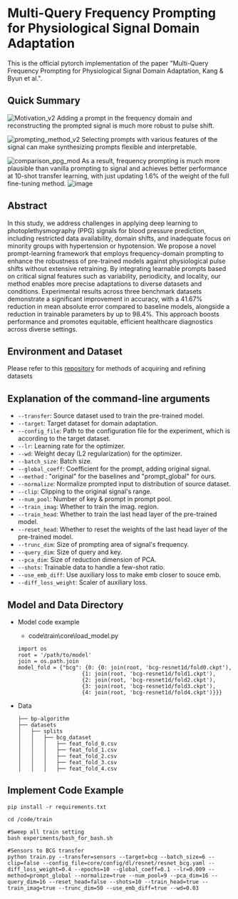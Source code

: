 # Multi-Query Frequency Prompting for Physiological Signal Domain Adaptation

This is the official pytorch implementation of the paper "Multi-Query Frequency Prompting for Physiological Signal Domain Adaptation, Kang & Byun et al.".

## Quick Summary

![Motivation_v2](https://github.com/user-attachments/assets/29397798-9e08-43fe-9acd-f0a800080a9a)
Adding a prompt in the frequency domain and reconstructing the prompted signal is much more robust to pulse shift.

![prompting_method_v2](https://github.com/user-attachments/assets/bc81898c-904c-41b4-838a-5d3346d5d7e6)
Selecting prompts with various features of the signal can make synthesizing prompts flexible and interpretable.

![comparison_ppg_mod](https://github.com/user-attachments/assets/974c8365-d165-4e1f-b17e-d8a2a2fb634d)
As a result, frequency prompting is much more plausible than vanilla prompting to signal and achieves better performance at 10-shot transfer learning, with just updating 1.6% of the weight of the full fine-tuning method.
![image](https://github.com/user-attachments/assets/24014140-c3c4-42ef-a86a-4c19eb560d30)

## Abstract
In this study, we address challenges in applying deep learning to photoplethysmography (PPG) signals for blood pressure prediction, including restricted data availability, domain shifts, and inadequate focus on minority groups with hypertension or hypotension. We propose a novel prompt-learning framework that employs frequency-domain prompting to enhance the robustness of pre-trained models against physiological pulse shifts without extensive retraining. By integrating learnable prompts based on critical signal features such as variability, periodicity, and locality, our method enables more precise adaptations to diverse datasets and conditions. Experimental results across three benchmark datasets demonstrate a significant improvement in accuracy, with a 41.67% reduction in mean absolute error compared to baseline models, alongside a reduction in trainable parameters by up to 98.4%. This approach boosts performance and promotes equitable, efficient healthcare diagnostics across diverse settings.

## Environment and  Dataset

Please refer to this [repository](https://github.com/inventec-ai-center/bp-benchmark) for methods of acquiring and refining datasets


## Explanation of the command-line arguments
- `--transfer`: Source dataset used to train the pre-trained model.
- `--target`: Target dataset for domain adaptation.
- `--config_file`: Path to the configuration file for the experiment, which is according to the target dataset.
- `--lr`: Learning rate for the optimizer.
- `--wd`: Weight decay (L2 regularization) for the optimizer.
- `--batch_size`: Batch size.
- `--global_coeff`: Coefficient for the prompt, adding original signal.
- `--method` : "original" for the baselines and "prompt_global" for ours.
- `--normalize`: Normalize prompted input to distribution of source dataset.
- `--clip`: Clipping to the original signal's range.
- `--num_pool`: Number of key & prompt in prompt pool.
- `--train_imag`: Whether to train the imag. region.
- `--train_head`: Whether to train the last head layer of the pre-trained model.
- `--reset_head`: Whether to reset the weights of the last head layer of the pre-trained model.
- `--trunc_dim`: Size of prompting area of signal's frequency.
- `--query_dim`: Size of query and key.
- `--pca_dim`: Size of reduction dimension of PCA.
- `--shots`: Trainable data to handle a few-shot ratio.
- `--use_emb_diff`: Use auxiliary loss to make emb closer to souce emb.
- `--diff_loss_weight`: Scaler of auxiliary loss.

## Model and Data Directory

- Model code example
    - code\train\core\load_model.py

    ```
    import os
    root = '/path/to/model'
    join = os.path.join
    model_fold = {"bcg": {0: {0: join(root, 'bcg-resnet1d/fold0.ckpt'),
                        {1: join(root, 'bcg-resnet1d/fold1.ckpt'),
                        {2: join(root, 'bcg-resnet1d/fold2.ckpt'),
                        {3: join(root, 'bcg-resnet1d/fold3.ckpt'),
                        {4: join(root, 'bcg-resnet1d/fold4.ckpt')}}}

    ```
- Data

    ```
    ├── bp-algorithm
    ├── datasets
    │   ├── splits
    │   │   ├── bcg_dataset
    │   │   │   ├── feat_fold_0.csv
    │   │   │   ├── feat_fold_1.csv
    │   │   │   ├── feat_fold_2.csv
    │   │   │   ├── feat_fold_3.csv
    │   │   │   ├── feat_fold_4.csv

    ```


## Implement Code Example

```
pip install -r requirements.txt

cd /code/train

#Sweep all train setting
bash experiments/bash_for_bash.sh

#Sensors to BCG transfer 
python train.py --transfer=sensors --target=bcg --batch_size=6 --clip=false --config_file=core/config/dl/resnet/resnet_bcg.yaml --diff_loss_weight=0.4 --epochs=10 --global_coeff=0.1 --lr=0.009 --method=prompt_global --normalize=true --num_pool=9 --pca_dim=16 --query_dim=16 --reset_head=false --shots=10 --train_head=true --train_imag=true --trunc_dim=50 --use_emb_diff=true --wd=0.03

```



